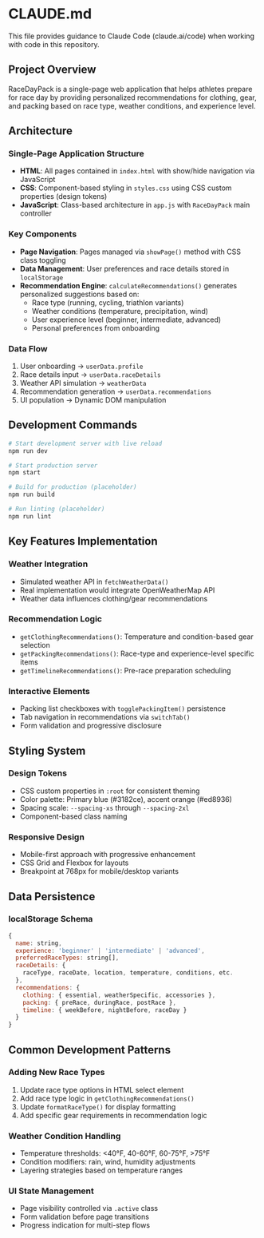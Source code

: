 # CLAUDE.md

This file provides guidance to Claude Code (claude.ai/code) when working with code in this repository.

## Project Overview

RaceDayPack is a single-page web application that helps athletes prepare for race day by providing personalized recommendations for clothing, gear, and packing based on race type, weather conditions, and experience level.

## Architecture

### Single-Page Application Structure
- **HTML**: All pages contained in `index.html` with show/hide navigation via JavaScript
- **CSS**: Component-based styling in `styles.css` using CSS custom properties (design tokens)
- **JavaScript**: Class-based architecture in `app.js` with `RaceDayPack` main controller

### Key Components
- **Page Navigation**: Pages managed via `showPage()` method with CSS class toggling
- **Data Management**: User preferences and race details stored in `localStorage`
- **Recommendation Engine**: `calculateRecommendations()` generates personalized suggestions based on:
  - Race type (running, cycling, triathlon variants)
  - Weather conditions (temperature, precipitation, wind)
  - User experience level (beginner, intermediate, advanced)
  - Personal preferences from onboarding

### Data Flow
1. User onboarding → `userData.profile`
2. Race details input → `userData.raceDetails` 
3. Weather API simulation → `weatherData`
4. Recommendation generation → `userData.recommendations`
5. UI population → Dynamic DOM manipulation

## Development Commands

```bash
# Start development server with live reload
npm run dev

# Start production server
npm start

# Build for production (placeholder)
npm run build

# Run linting (placeholder)
npm run lint
```

## Key Features Implementation

### Weather Integration
- Simulated weather API in `fetchWeatherData()`
- Real implementation would integrate OpenWeatherMap API
- Weather data influences clothing/gear recommendations

### Recommendation Logic
- `getClothingRecommendations()`: Temperature and condition-based gear selection
- `getPackingRecommendations()`: Race-type and experience-level specific items  
- `getTimelineRecommendations()`: Pre-race preparation scheduling

### Interactive Elements
- Packing list checkboxes with `togglePackingItem()` persistence
- Tab navigation in recommendations via `switchTab()`
- Form validation and progressive disclosure

## Styling System

### Design Tokens
- CSS custom properties in `:root` for consistent theming
- Color palette: Primary blue (#3182ce), accent orange (#ed8936)
- Spacing scale: `--spacing-xs` through `--spacing-2xl`
- Component-based class naming

### Responsive Design
- Mobile-first approach with progressive enhancement
- CSS Grid and Flexbox for layouts
- Breakpoint at 768px for mobile/desktop variants

## Data Persistence

### localStorage Schema
```javascript
{
  name: string,
  experience: 'beginner' | 'intermediate' | 'advanced',
  preferredRaceTypes: string[],
  raceDetails: {
    raceType, raceDate, location, temperature, conditions, etc.
  },
  recommendations: {
    clothing: { essential, weatherSpecific, accessories },
    packing: { preRace, duringRace, postRace },
    timeline: { weekBefore, nightBefore, raceDay }
  }
}
```

## Common Development Patterns

### Adding New Race Types
1. Update race type options in HTML select element
2. Add race type logic in `getClothingRecommendations()`
3. Update `formatRaceType()` for display formatting
4. Add specific gear requirements in recommendation logic

### Weather Condition Handling
- Temperature thresholds: <40°F, 40-60°F, 60-75°F, >75°F
- Condition modifiers: rain, wind, humidity adjustments
- Layering strategies based on temperature ranges

### UI State Management
- Page visibility controlled via `.active` class
- Form validation before page transitions
- Progress indication for multi-step flows